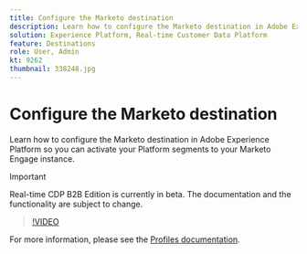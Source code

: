 ```yaml
---
title: Configure the Marketo destination
description: Learn how to configure the Marketo destination in Adobe Experience Platform so you can activate your Platform segments to your Marketo Engage instance.
solution: Experience Platform, Real-time Customer Data Platform
feature: Destinations
role: User, Admin
kt: 9262
thumbnail: 338248.jpg
---
```

# Configure the Marketo destination

Learn how to configure the Marketo destination in Adobe Experience Platform so you can activate your Platform segments to your Marketo Engage instance.

>[!IMPORTANT]
>
>Real-time CDP B2B Edition is currently in beta. The documentation and the functionality are subject to change.

>[!VIDEO](https://video.tv.adobe.com/v/338248?quality=12&learn=on)



For more information, please see the [Profiles documentation](https://experienceleague.adobe.com/docs/experience-platform/rtcdp/profile/profile-browse.html).
